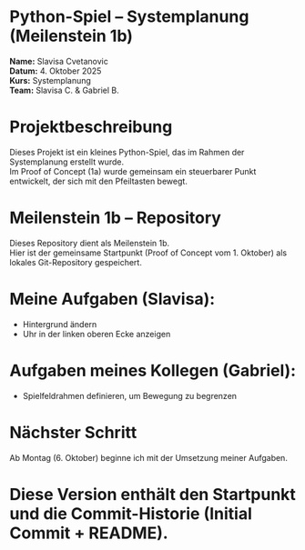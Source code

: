 # Python-Spiel – Systemplanung (Meilenstein 1b)

**Name:** Slavisa Cvetanovic  
**Datum:** 4. Oktober 2025  
**Kurs:** Systemplanung  
**Team:** Slavisa C. & Gabriel B.  


# Projektbeschreibung
Dieses Projekt ist ein kleines Python-Spiel, das im Rahmen der Systemplanung erstellt wurde.  
Im Proof of Concept (1a) wurde gemeinsam ein steuerbarer Punkt entwickelt, der sich mit den Pfeiltasten bewegt.


# Meilenstein 1b – Repository
Dieses Repository dient als Meilenstein 1b.  
Hier ist der gemeinsame Startpunkt (Proof of Concept vom 1. Oktober) als lokales Git-Repository gespeichert.

# Meine Aufgaben (Slavisa):
- Hintergrund ändern
- Uhr in der linken oberen Ecke anzeigen

# Aufgaben meines Kollegen (Gabriel):
- Spielfeldrahmen definieren, um Bewegung zu begrenzen

# Nächster Schritt
Ab Montag (6. Oktober) beginne ich mit der Umsetzung meiner Aufgaben.
  
# Diese Version enthält den Startpunkt und die Commit-Historie (Initial Commit + README).
